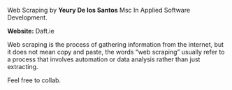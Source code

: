 Web Scraping by **Yeury De los Santos**
Msc In Applied Software Development.

**Website:** Daft.ie

Web scraping is the process of gathering information from the internet, but it does not mean copy and paste, the words “web scraping” usually refer to a process that involves automation or data analysis rather than just extracting.

Feel free to collab.
